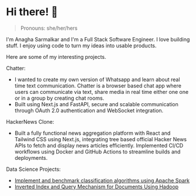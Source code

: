 # Hi there! 👋
> Pronouns: she/her/hers

I'm Anagha Sarmalkar and I'm a Full Stack Software Engineer. 
I love building stuff. I enjoy using code to turn my ideas into usable products. 

Here are some of my interesting projects.
<!--
**AnaghaSarmalkar/anaghasarmalkar** is a ✨ _special_ ✨ repository because its `README.md` (this file) appears on your GitHub profile.

Here are some ideas to get you started:

- 🔭 I’m currently working on ...
- 🌱 I’m currently learning ...
- 👯 I’m looking to collaborate on ...
- 🤔 I’m looking for help with ...
- 💬 Ask me about ...
- 📫 How to reach me: ...
- 😄 Pronouns: ...
- ⚡ Fun fact: ...
-->

Chatter:
- I wanted to create my own version of Whatsapp and learn about real time text communication. Chatter is a browser based chat app where users can communicate via text, share media in real time either one one or in a group by creating chat rooms.
- Built using Next.js and FastAPI, secure and scalable communication through OAuth 2.0 authentication and WebSocket integration.

HackerNews Clone:
- Built a fully functional news aggregation platform with React and Tailwind CSS using Next.js, integrating tree based official Hacker News APIs to fetch and display news articles efficiently. Implemented CI/CD workflows using Docker and GitHub Actions to streamline builds and deployments.


Data Science Projects:
- [Implement and benchmark classification algorithms using Apache Spark](https://github.com/AnaghaSarmalkar/FlightDelay)
- [Inverted Index and Query Mechanism for Documents Using Hadoop](https://github.com/AnaghaSarmalkar/Inverted-index-and-query-mechanism)
